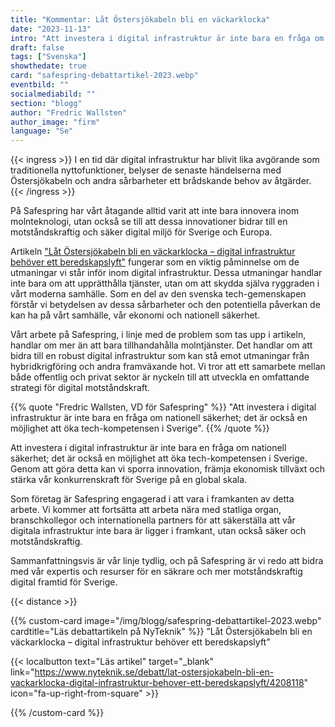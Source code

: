 ```yaml
---
title: "Kommentar: Låt Östersjökabeln bli en väckarklocka"
date: "2023-11-13"
intro: "Att investera i digital infrastruktur är inte bara en fråga om nationell säkerhet; det är också en möjlighet att öka tech-kompetensen i Sverige."
draft: false
tags: ["Svenska"]
showthedate: true
card: "safespring-debattartikel-2023.webp"
eventbild: ""
socialmediabild: ""
section: "blogg"
author: "Fredric Wallsten"
author_image: "firm"
language: "Se"
---
```



{{< ingress >}}
I en tid där digital infrastruktur har blivit lika avgörande som traditionella nyttofunktioner, belyser de senaste händelserna med Östersjökabeln och andra sårbarheter ett brådskande behov av åtgärder. 
{{< /ingress >}}

På Safespring har vårt åtagande alltid varit att inte bara innovera inom molnteknologi, utan också se till att dessa innovationer bidrar till en motståndskraftig och säker digital miljö för Sverige och Europa.

Artikeln ["Låt Östersjökabeln bli en väckarklocka – digital infrastruktur behöver ett beredskapslyft"](https://www.nyteknik.se/debatt/lat-ostersjokabeln-bli-en-vackarklocka-digital-infrastruktur-behover-ett-beredskapslyft/4208118) fungerar som en viktig påminnelse om de utmaningar vi står inför inom digital infrastruktur. Dessa utmaningar handlar inte bara om att upprätthålla tjänster, utan om att skydda själva ryggraden i vårt moderna samhälle. Som en del av den svenska tech-gemenskapen förstår vi betydelsen av dessa sårbarheter och den potentiella påverkan de kan ha på vårt samhälle, vår ekonomi och nationell säkerhet.

Vårt arbete på Safespring, i linje med de problem som tas upp i artikeln, handlar om mer än att bara tillhandahålla molntjänster. Det handlar om att bidra till en robust digital infrastruktur som kan stå emot utmaningar från hybridkrigföring och andra framväxande hot. Vi tror att ett samarbete mellan både offentlig och privat sektor är nyckeln till att utveckla en omfattande strategi för digital motståndskraft.

{{% quote "Fredric Wallsten, VD för Safespring" %}}
"Att investera i digital infrastruktur är inte bara en fråga om nationell säkerhet; det är också en möjlighet att öka tech-kompetensen i Sverige".
{{% /quote %}}

Att investera i digital infrastruktur är inte bara en fråga om nationell säkerhet; det är också en möjlighet att öka tech-kompetensen i Sverige. Genom att göra detta kan vi sporra innovation, främja ekonomisk tillväxt och stärka vår konkurrenskraft för Sverige på en global skala.

Som företag är Safespring engagerad i att vara i framkanten av detta arbete. Vi kommer att fortsätta att arbeta nära med statliga organ, branschkollegor och internationella partners för att säkerställa att vår digitala infrastruktur inte bara är ligger i framkant, utan också säker och motståndskraftig.

Sammanfattningsvis är vår linje tydlig, och på Safespring är vi redo att bidra med vår expertis och resurser för en säkrare och mer motståndskraftig digital framtid för Sverige.

{{< distance >}}

{{% custom-card image="/img/blogg/safespring-debattartikel-2023.webp" cardtitle="Läs debattartikeln på NyTeknik" %}}
”Låt Östersjökabeln bli en väckarklocka – digital infrastruktur behöver ett beredskapslyft”

{{< localbutton text="Läs artikel" target="_blank" link="https://www.nyteknik.se/debatt/lat-ostersjokabeln-bli-en-vackarklocka-digital-infrastruktur-behover-ett-beredskapslyft/4208118" icon="fa-up-right-from-square" >}}

{{% /custom-card %}}


